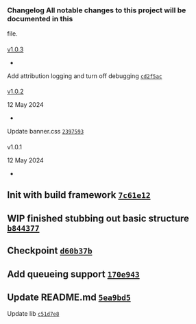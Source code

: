 ### Changelog All notable changes to this project will be documented in this
file.

####
[v1.0.3](https://github.com/leveluptools/ghlembedtools/compare/v1.0.2...v1.0.3)

-
Add attribution logging and turn off debugging
[`cd2f5ac`](https://github.com/leveluptools/ghlembedtools/commit/cd2f5aca1b91f1a870152dd3d14b600846c34bda)

####
[v1.0.2](https://github.com/leveluptools/ghlembedtools/compare/v1.0.1...v1.0.2)

>
12 May 2024

-
Update banner.css
[`2397593`](https://github.com/leveluptools/ghlembedtools/commit/2397593ea30f2ffd13a1f7687cef49d6a00b0678)

####
v1.0.1

>
12 May 2024

-
Init with build framework
[`7c61e12`](https://github.com/leveluptools/ghlembedtools/commit/7c61e12bf10898cfafb37042e20ff19daeba4a9b)
-
WIP finished stubbing out basic structure
[`b844377`](https://github.com/leveluptools/ghlembedtools/commit/b844377ebd6f3da135bfb3d96097e6db409c9ba6)
-
Checkpoint
[`d60b37b`](https://github.com/leveluptools/ghlembedtools/commit/d60b37b0a24588d425227224a53cae8bffcfe09c)
-
Add queueing support
[`170e943`](https://github.com/leveluptools/ghlembedtools/commit/170e943c408ef0f72af57a8e068651fb051673b2)
-
Update README.md
[`5ea9bd5`](https://github.com/leveluptools/ghlembedtools/commit/5ea9bd5321ad5b13324e2b2a1acc57bad7caa0c3)
-
Update lib
[`c51d7e8`](https://github.com/leveluptools/ghlembedtools/commit/c51d7e811346c8fe5128abd387abc5892a35e7f2)
